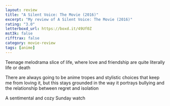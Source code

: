 ```yaml
---
layout: review
title: "A Silent Voice: The Movie (2016)"
excerpt: "My review of A Silent Voice: The Movie (2016)"
rating: "3.0"
letterboxd_url: https://boxd.it/49Uf0Z
mst3k: false
rifftrax: false
category: movie-review
tags: [anime]
---
```


Teenage melodrama slice of life, where love and friendship are quite literally life or death

There are always going to be anime tropes and stylistic choices that keep me from loving it, but this stays grounded in the way it portrays bullying and the relationship between regret and isolation

A sentimental and cozy Sunday watch
